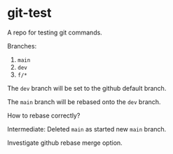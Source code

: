 # git-test
A repo for testing git commands.

Branches:

1. `main`
1. `dev`
1. `f/*`

The `dev` branch will be set to the github default branch.

The `main` branch will be rebased onto the `dev` branch.

How to rebase correctly?

Intermediate:
Deleted `main` as started new `main` branch.

Investigate github rebase merge option.
